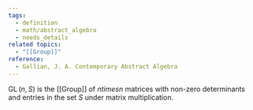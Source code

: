 ```yaml
---
tags:
  - definition
  - math/abstract_algebra
  - needs_details
related topics:
  - "[[Group]]"
reference:
  - Gallian, J. A. Contemporary Abstract Algebra
---
```

$\operatorname{GL}(n,S)$ is the [[Group]] of $n times n$ matrices with non-zero determinants and entries in the set $S$ under matrix multiplication.